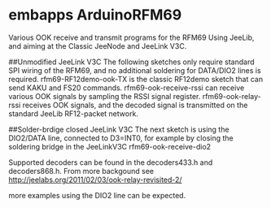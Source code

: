 # embapps ArduinoRFM69
Various OOK receive and transmit programs for the RFM69
Using JeeLib, and aiming at the Classic JeeNode and JeeLink V3C.

##Unmodified JeeLink V3C
The following sketches only require standard SPI wiring of the RFM69, and no additional soldering for DATA/DIO2 lines is required.
rfm69-RF12demo-ook-TX is the classic RF12demo sketch that can send KAKU and FS20 commands.
rfm69-ook-receive-rssi can receive various OOK signals by sampling the RSSI signal register.
rfm69-ook-relay-rssi receives OOK signals, and the decoded signal is transmitted on the standard JeeLib RF12-packet network.

##Solder-brdige closed JeeLink V3C
The next sketch is using the DIO2/DATA line, connected to D3=INT0, for example by closing the soldering bridge in the JeeLinkV3C
rfm69-ook-receive-dio2

Supported decoders can be found in the decoders433.h and decoders868.h. From more backgound see http://jeelabs.org/2011/02/03/ook-relay-revisited-2/

more examples using the DIO2 line can be expected.

